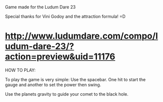 Game made for the Ludum Dare 23

Special thanks for Vini Godoy and the attraction formula! =D

http://www.ludumdare.com/compo/ludum-dare-23/?action=preview&uid=11176
========================================================================
HOW TO PLAY:

To play the game is very simple: Use the spacebar. One hit to start the
gauge and another to set the power then swing. 

Use the planets gravity to guide your comet to the black hole.
